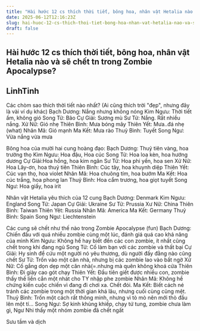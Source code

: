 ```yaml
---
title: "Hài hước 12 cs thích thời tiết, bông hoa, nhân vật Hetalia nào và sẽ chết tn  trong Zombie Apocalypse?"
date: 2025-06-12T12:16:23Z
slug: hai-huoc-12-cs-thich-thoi-tiet-bong-hoa-nhan-vat-hetalia-nao-va-se-chet-tn-trong-zombie-apocalypse
draft: false
---
```


## Hài hước 12 cs thích thời tiết, bông hoa, nhân vật Hetalia nào và sẽ chết tn  trong Zombie Apocalypse?

## LinhTinh

Các chòm sao thích thời tiết nào nhất?
(Ai cũng thích trời "đẹp", nhưng đây là vài ví dụ khác)
Bạch Dương: Nắng nhưng không nóng
Kim Ngưu: Thời tiết ấm, không gió
Song Tử: Bão
Cự Giải: Sương mù
Sư Tử: Nắng. Rất nhiều nắng.
Xử Nữ: Gió nhẹ
Thiên Bình: Mưa bóng mây
Thiên Yết: Mưa..đá nhẹ (what)
Nhân Mã: Gió mạnh
Ma Kết: Mưa rào
Thuỷ Bình: Tuyết
Song Ngư: Vừa nắng vừa mưa

Bông hoa của mười hai cung hoàng đạo:
Bạch Dương: Thuỷ tiên vàng, hoa trường thọ
Kim Ngưu: Hoa đậu, Hoa cúc
Song Tử: Hoa loa kèn, hoa hướng dương
Cự Giải:Hoa hồng, hoa kim ngân
Sư Tử: Hoa phi yến, hoa sen
Xử Nữ: Hoa Lây-ơn, hoa thuỷ tiên
Thiên Bình: Cúc tây, hoa khuynh diệp
Thiên Yết: Cúc vạn thọ, hoa violet
Nhân Mã: Hoa chuông tím, hoa bướm
Ma Kết: Hoa cúc trắng, hoa phong lan
Thuỷ Bình: Hoa cẩm trương, hoa giọt tuyết
Song Ngư: Hoa giấy, hoa irit

Nhân vật Hetalia yêu thích của 12 cung
Bạch Dương: Denmark
Kim Ngưu: England
Song Tử: Japan
Cự Giải: Ukraine
Sư Tử: Prussia
Xư Nữ: China
Thiên Bình: Taiwan
Thiên Yêt: Russia
Nhân Mã: America
Ma Kết: Germany
Thuỷ Bình: Spain
Song Ngư: Liechtenstein

Các cung sẽ chết như thế nào trong Zombie Apocalypse (fun)
Bạch Dương: Chiến đấu với quá nhiều zombie cùng một lúc, đánh giá quá cao khả năng của mình
Kim Ngưu: Không hề hay biết đến các con zombie, ít nhất cũng chết trong khi đang ngủ
Song Tử: Cố làm bạn với các zombie và thất bại
Cự Giải: Hy sinh để cứu một người nó yêu thương, dù người đấy đằng nào cũng chết
Sư Tử: Trốn vào một căn nhà, nhưng bị các zombie lao vào bất ngờ
Xử Nữ: Cố gắng dọn dẹp một căn nhà(=.nhưng mà quên không khoá cửa
Thiên Bình: Đi giày cao gót chạy
Thiên Yết: Đầu tiên giết được nhiều con, zombie thấy thế liền cắn một nhát cho TY nhập phe zombie
Nhân Mã: Không hề chứng kiến cuộc chiến vì đang đi chơi xa. Chết đói.
Ma Kết: Biết cách né tránh các zombie trong một thời gian khá lâu, nhưng cuối cùng cũng mệt.
Thuỷ Bình: Trốn một cách rất thông minh, nhưng vì tò mò nên mới thò đầu lên một tí...
Song Ngư: Sợ kinh khủng khiếp, chạy tứ tung, zombie chưa làm gì, Ngư Nhi thấy một nhóm zombie đã chết ngất

Sưu tầm và dịch